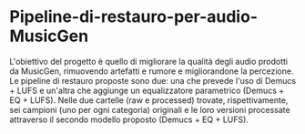 # Pipeline-di-restauro-per-audio-MusicGen
L'obiettivo del progetto è quello di migliorare la qualità degli audio prodotti da MusicGen, rimuovendo artefatti e rumore e migliorandone la percezione. Le pipeline di restauro proposte sono due: una che prevede l'uso di Demucs + LUFS e un'altra che aggiunge un equalizzatore parametrico (Demucs + EQ + LUFS).
Nelle due cartelle (raw e processed) trovate, rispettivamente, sei campioni (uno per ogni categoria) originali e le loro versioni processate attraverso il secondo modello proposto (Demucs + EQ + LUFS).
